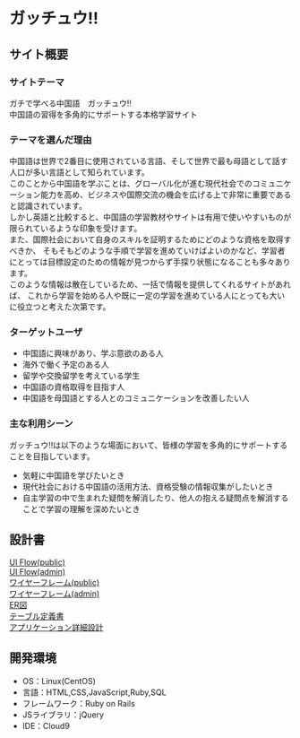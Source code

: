# ガッチュウ!!

## サイト概要
### サイトテーマ
ガチで学べる中国語　ガッチュウ!!  
中国語の習得を多角的にサポートする本格学習サイト

### テーマを選んだ理由
中国語は世界で2番目に使用されている言語、そして世界で最も母語として話す人口が多い言語として知られています。  
このことから中国語を学ぶことは、グローバル化が進む現代社会でのコミュニケーション能力を高め、ビジネスや国際交流の機会を広げる上で非常に重要であると認識されています。  
しかし英語と比較すると、中国語の学習教材やサイトは有用で使いやすいものが限られているような印象を受けます。  
また、国際社会において自身のスキルを証明するためにどのような資格を取得すべきか、
そもそもどのような手順で学習を進めていけばよいのかなど、学習者にとっては目標設定のための情報が見つからず手探り状態になることも多々あります。  
このような情報は散在しているため、一括で情報を提供してくれるサイトがあれば、
これから学習を始める人や既に一定の学習を進めている人にとっても大いに役立つと考えた次第です。  

### ターゲットユーザ
- 中国語に興味があり、学ぶ意欲のある人
- 海外で働く予定のある人
- 留学や交換留学を考えている学生
- 中国語の資格取得を目指す人
- 中国語を母国語とする人とのコミュニケーションを改善したい人

### 主な利用シーン
ガッチュウ!!は以下のような場面において、皆様の学習を多角的にサポートすることを目指しています。  
- 気軽に中国語を学びたいとき
- 現代社会における中国語の活用方法、資格受験の情報収集がしたいとき
- 自主学習の中で生まれた疑問を解消したり、他人の抱える疑問点を解消することで学習の理解を深めたいとき

## 設計書
[UI Flow(public)](https://drive.google.com/file/d/1U4r6sw_dXxtOSHrEnanHJXIrqj06WiA0/view?usp=sharing)  
[UI Flow(admin)](https://drive.google.com/file/d/1QyQlGWdEe8CQjlwCdZ0XOt0WbkesgBE5/view?usp=sharing)  
[ワイヤーフレーム(public)](https://drive.google.com/file/d/1Ti3tkXrWuCppGEnolmjPclPdPNXw2KA2/view?usp=sharing)  
[ワイヤーフレーム(admin)](https://drive.google.com/file/d/1j8rYhqDgFCpw2uNRXZYGaUhYY_D3A3Ri/view?usp=sharing)  
[ER図](https://drive.google.com/file/d/1fc_0zrJvvU4KpMbKExp91bQ2uahUePlx/view?usp=sharing)  
[テーブル定義書](https://docs.google.com/spreadsheets/d/1gX2QppEGHLcCl31eEf02WoKvX5EDYJUe9WtqSNGmpzE/edit?usp=sharing)  
[アプリケーション詳細設計](https://docs.google.com/spreadsheets/d/1waiWQ93ux3s8uNu15D42wOjEFJk2NtwzHNJOD9Qq7x8/edit?usp=sharing)

## 開発環境
- OS：Linux(CentOS)
- 言語：HTML,CSS,JavaScript,Ruby,SQL
- フレームワーク：Ruby on Rails
- JSライブラリ：jQuery
- IDE：Cloud9
